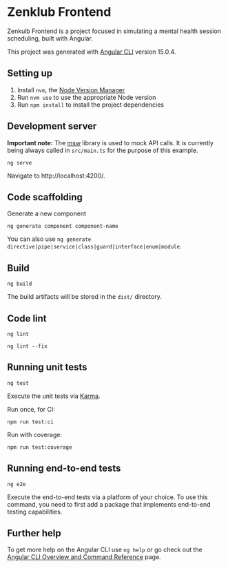 # Zenklub Frontend

Zenkulb Frontend is a project focused in simulating a mental health session scheduling, built with Angular.

This project was generated with [Angular CLI](https://github.com/angular/angular-cli) version 15.0.4.

## Setting up

1. Install `nvm`, the [Node Version Manager](https://github.com/nvm-sh/nvm)
2. Run `nvm use` to use the appropriate Node version
3. Run `npm install` to install the project dependencies

## Development server

**Important note:** The [msw](https://mswjs.io/) library is used to mock API calls. It is currently being always called in `src/main.ts` for the purpose of this example.

```
ng serve
```

Navigate to http://localhost:4200/.

## Code scaffolding

Generate a new component

```
ng generate component component-name
```

You can also use `ng generate directive|pipe|service|class|guard|interface|enum|module`.

## Build

```
ng build
```

The build artifacts will be stored in the `dist/` directory.

## Code lint

```
ng lint
```

```
ng lint --fix
```

## Running unit tests

```
ng test
```

Execute the unit tests via [Karma](https://karma-runner.github.io).

Run once, for CI:

```
npm run test:ci
```

Run with coverage:

```
npm run test:coverage
```

## Running end-to-end tests

```
ng e2e
```

Execute the end-to-end tests via a platform of your choice. To use this command, you need to first add a package that implements end-to-end testing capabilities.

## Further help

To get more help on the Angular CLI use `ng help` or go check out the [Angular CLI Overview and Command Reference](https://angular.io/cli) page.
